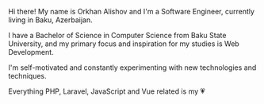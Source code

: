 Hi there! My name is Orkhan Alishov and I'm a Software Engineer, currently living in Baku, Azerbaijan.

I have a Bachelor of Science in Computer Science from Baku State University, and my primary focus and inspiration for my studies is Web Development.

I'm self-motivated and constantly experimenting with new technologies and techniques.

Everything PHP, Laravel, JavaScript and Vue related is my :heartpulse:
